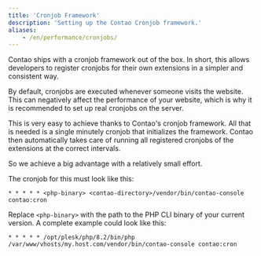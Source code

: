 ```yaml
---
title: 'Cronjob Framework'
description: 'Setting up the Contao Cronjob framework.'
aliases:
    - /en/performance/cronjobs/
---
```


Contao ships with a cronjob framework out of the box. In short, this allows developers to register cronjobs 
for their own extensions in a simpler and consistent way.

By default, cronjobs are executed whenever someone visits the website. This can negatively affect the 
performance of your website, which is why it is recommended to set up real cronjobs on the server.

This is very easy to achieve thanks to Contao's cronjob framework. All that is needed is a single minutely
cronjob that initializes the framework. Contao then automatically takes care of running all registered cronjobs 
of the extensions at the correct intervals.

So we achieve a big advantage with a relatively small effort.

The cronjob for this must look like this:

```
* * * * * <php-binary> <contao-directory>/vendor/bin/contao-console contao:cron
```

Replace `<php-binary>` with the path to the PHP CLI binary of your current version. A complete
example could look like this:

```
* * * * * /opt/plesk/php/8.2/bin/php /var/www/vhosts/my.host.com/vendor/bin/contao-console contao:cron
```
